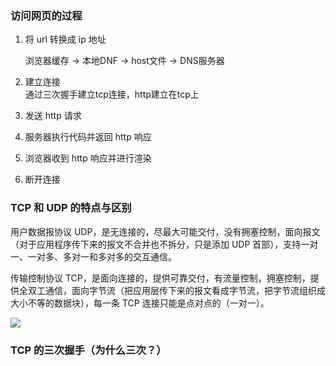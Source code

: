 ### 访问网页的过程

1. 将 url 转换成 ip 地址  

   浏览器缓存 -> 本地DNF -> host文件 -> DNS服务器

2. 建立连接  
   通过三次握手建立tcp连接，http建立在tcp上

3.  发送 http 请求

4. 服务器执行代码并返回 http 响应

5. 浏览器收到 http 响应并进行渲染

6. 断开连接

### TCP 和 UDP 的特点与区别

用户数据报协议 UDP，是无连接的，尽最大可能交付，没有拥塞控制，面向报文（对于应用程序传下来的报文不合并也不拆分，只是添加 UDP 首部），支持一对一、一对多、多对一和多对多的交互通信。

传输控制协议 TCP，是面向连接的，提供可靠交付，有流量控制，拥塞控制，提供全双工通信，面向字节流（把应用层传下来的报文看成字节流，把字节流组织成大小不等的数据块），每一条 TCP 连接只能是点对点的（一对一）。

![](C:\Users\GaoWei\Desktop\面试题\pic\UDP首部.jpg)

### TCP 的三次握手（为什么三次？）



